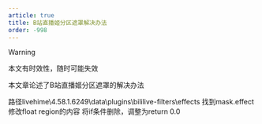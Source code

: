 ```yaml
---
article: true
title: B站直播姬分区遮罩解决办法
order: -998
---
```


> [!warning]
> 本文有时效性，随时可能失效

本文章论述了B站直播姬分区遮罩的解决办法
<!-- more -->
路径livehime\4.58.1.6249\data\plugins\bililive-filters\effects
找到mask.effect
修改float region的内容
将if条件删除，调整为return 0.0